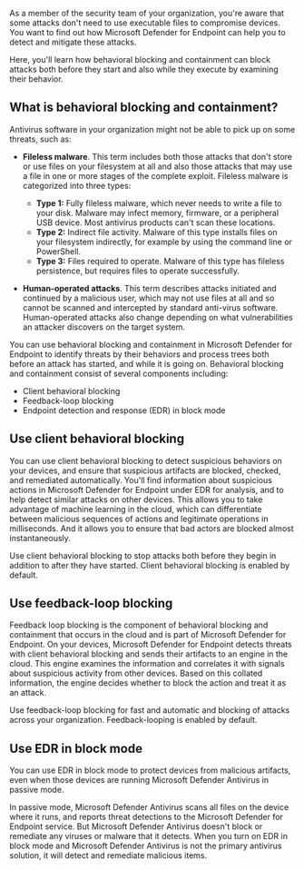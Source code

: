 As a member of the security team of your organization, you're aware that some attacks don't need to use executable files to compromise devices.  You want to find out how Microsoft Defender for Endpoint can help you to detect and mitigate these attacks.

Here, you'll learn how behavioral blocking and containment can block attacks both before they start and also while they execute by examining their behavior.

## What is behavioral blocking and containment?

Antivirus software in your organization might not be able to pick up on some threats, such as:

- **Fileless malware**. This term includes both those attacks that don't store or use files on your filesystem at all and also those attacks that may use a file in one or more stages of the complete exploit. Fileless malware is categorized into three types:

  - **Type 1:** Fully fileless malware, which never needs to write a file to your disk. Malware may infect memory, firmware, or a peripheral USB device. Most antivirus products can't scan these locations.
  - **Type 2:** Indirect file activity. Malware of this type installs files on your filesystem indirectly, for example by using the command line or PowerShell.
  - **Type 3:** Files required to operate. Malware of this type has fileless persistence, but requires files to operate successfully.
- **Human-operated attacks**. This term describes attacks initiated and continued by a malicious user, which may not use files at all and so cannot be scanned and intercepted by standard anti-virus software. Human-operated attacks also change depending on what vulnerabilities an attacker discovers on the target system.

You can use behavioral blocking and containment in Microsoft Defender for Endpoint to identify threats by their behaviors and process trees both before an attack has started, and while it is going on. Behavioral blocking and containment consist of several components including:

- Client behavioral blocking
- Feedback-loop blocking
- Endpoint detection and response (EDR) in block mode

## Use client behavioral blocking

 You can use client behavioral blocking to detect suspicious behaviors on your devices, and ensure that suspicious artifacts are blocked, checked, and remediated automatically. You'll find information about suspicious actions in Microsoft Defender for Endpoint under EDR for analysis, and to help detect similar attacks on other devices. This allows you to take advantage of machine learning in the cloud, which can differentiate between malicious sequences of actions and legitimate operations in milliseconds. And it allows you to ensure that bad actors are blocked almost instantaneously.

Use client behavioral blocking to stop attacks both before they begin in addition to after they have started. Client behavioral blocking is enabled by default.

## Use feedback-loop blocking

Feedback loop blocking is the component of behavioral blocking and containment that occurs in the cloud and is part of Microsoft Defender for Endpoint. On your devices, Microsoft Defender for Endpoint detects threats with client behavioral blocking and sends their artifacts to an engine in the cloud. This engine examines the information and correlates it with signals about suspicious activity from other devices. Based on this collated information, the engine decides whether to block the action and treat it as an attack.

Use feedback-loop blocking for fast and automatic and blocking of attacks across your organization. Feedback-looping is enabled by default.

## Use EDR in block mode

You can use EDR in block mode to protect devices from malicious artifacts, even when those devices are running Microsoft Defender Antivirus in passive mode.

In passive mode, Microsoft Defender Antivirus scans all files on the device where it runs, and reports threat detections to the Microsoft Defender for Endpoint service. But Microsoft Defender Antivirus doesn't block or remediate any viruses or malware that it detects. When you turn on EDR in block mode and Microsoft Defender Antivirus is not the primary antivirus solution, it will detect and remediate malicious items.
